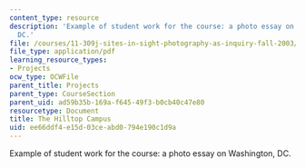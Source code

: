 ```yaml
---
content_type: resource
description: 'Example of student work for the course: a photo essay on Washington,
  DC.'
file: /courses/11-309j-sites-in-sight-photography-as-inquiry-fall-2003/ee66ddf4e15d03ceabd0794e190c1d9a_latonyagreen.pdf
file_type: application/pdf
learning_resource_types:
- Projects
ocw_type: OCWFile
parent_title: Projects
parent_type: CourseSection
parent_uid: ad59b35b-169a-f645-49f3-b0cb40c47e80
resourcetype: Document
title: The Hilltop Campus
uid: ee66ddf4-e15d-03ce-abd0-794e190c1d9a
---
```

Example of student work for the course: a photo essay on Washington, DC.

